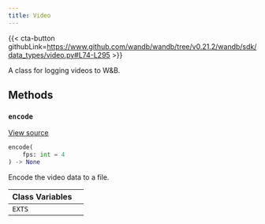 ```yaml
---
title: Video
---
```


{{< cta-button githubLink=https://www.github.com/wandb/wandb/tree/v0.21.2/wandb/sdk/data_types/video.py#L74-L295 >}}

A class for logging videos to W&B.

## Methods

### `encode`

[View source](https://www.github.com/wandb/wandb/tree/v0.21.2/wandb/sdk/data_types/video.py#L187-L213)

```python
encode(
    fps: int = 4
) -> None
```

Encode the video data to a file.

<!-- lazydoc-ignore: internal -->


| Class Variables |  |
| :--- | :--- |
|  `EXTS`<a id="EXTS"></a> |   |
